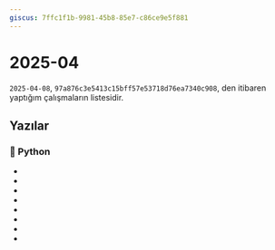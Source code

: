 ```yaml
---
giscus: 7ffc1f1b-9981-45b8-85e7-c86ce9e5f881
---
```


# 2025-04

`2025-04-08`, `97a876c3e5413c15bff57e53718d76ea7340c908`, den itibaren yaptığım
çalışmaların listesidir.

## Yazılar

### 🐍 Python

- [](../python/us-operatoru.md)
- [](../python/karsilastirma-operatorleri.md)
- [](../python/mantiksal-operatorler.md)
- [](../python/turlerin-mantiksal-olarak-yorumlanmasi.md)
- [](../python/atama-operatoru.md)
- [](../python/walrus-operatoru.md)
- [](../python/islemli-atama-operatorleri.md)
- [](../python/print-fonksiyonunun-kullanimi.md)
